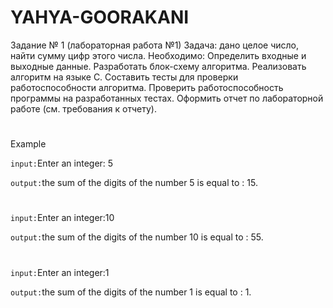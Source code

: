 # YAHYA-GOORAKANI

Задание № 1 (лабораторная работа №1)
Задача: дано целое число, найти сумму цифр этого числа.
Необходимо:
Определить входные и выходные данные.
Разработать блок-схему алгоритма.
Реализовать алгоритм на языке С.
Составить тесты для проверки работоспособности алгоритма.
Проверить работоспособность программы на разработанных тестах.
Оформить отчет по лабораторной работе (см. требования к отчету).

#
 Example

`input:`Enter an integer: 5

`output:`the sum of the digits of the number 5 is equal to : 15.
#
`input:`Enter an integer:10

`output:`the sum of the digits of the number 10 is equal to : 55. 
#
`input:`Enter an integer:1

`output:`the sum of the digits of the number 1 is equal to : 1.
#
